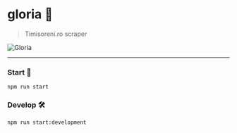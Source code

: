 # gloria 🚜
>Timisoreni.ro scraper

![Gloria](https://i.imgur.com/U3DOpJh.png)

---

### Start 🏃

```
npm run start
```

### Develop 🛠

```
npm run start:development
```